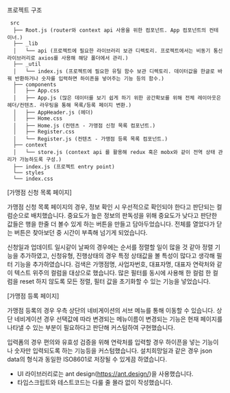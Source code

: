 프로젝트 구조

```
 src
  ├── Root.js (router와 context api 사용을 위한 컴포넌트. App 컴포넌트의 컨테이너.)
  ├── _lib
  │   └── api (프로젝트에 필요한 라이브러리 보관 디렉토리. 프로젝트에서는 비동기 통신 라이브러리로 axios를 사용해 해당 폴더에서 관리.)
  ├── _util
  │   └── index.js (프로젝트에 필요한 유틸 함수 보관 디렉토리. 데이터값을 한글로 바꿔 반환하거나 숫자를 입력하면 하이픈을 넣어주는 기능 등의 함수.)
  ├── components
  │   ├── App.css 
  │   ├── App.js (많은 데이터를 보기 쉽게 하기 위한 공간확보를 위해 전체 레이아웃은 헤더/컨텐츠. 라우팅을 통해 목록/등록 페이지 변환.)
  │   ├── AppHeader.js (헤더)
  │   ├── Home.css
  │   ├── Home.js (컨텐츠 - 가맹점 신청 목록 컴포넌트.)
  │   ├── Register.css
  │   └── Register.js (컨텐츠 - 가맹점 등록 목록 컴포넌트.)
  ├── context
  │   └── store.js (context api 를 활용해 redux 혹은 mobx와 같이 전역 상태 관리가 가능하도록 구성.)
  ├── index.js (프로젝트 entry point)
  └── styles
  └── index.css
```

[가맹점 신청 목록 페이지]

가맹점 신청 목록 페이지의 경우, 
정보 확인 시 우선적으로 확인되야 한다고 판단되는 컬럼순으로 배치했습니다.
중요도가 높은 정보의 판독성을 위해 중요도가 낮다고 판단한 값들은 행을 
한줄 더 볼수 있게 하는 버튼을 만들고 담아두었습니다.
전체를 열었다가 닫는 버튼은 찾아보던 중 시간이 부족해 넘기게 되었습니다.

신청일과 업데이트 일시같이 날짜의 경우에는 순서를 정렬할 일이 많을 것 같아 정렬 기능을 추가하였고,
신청유형, 진행상태의 경우 특정 상태값을 볼 특성이 많다고 생각해 필터 기능을 추가하였습니다.
검색은 가맹점명, 사업자번호, 대표자명, 대표자 연락처와 같이 텍스트 위주의 컬럼을 대상으로 했습니다.
많은 필터를 동시에 사용해 한 컬럼 한 컬럼을 reset 하지 않도록 모든 정렬, 필터 값을 초기화할 수 있는 기능을 넣었습니다.


[가맹점 등록 페이지]

가맹점 등록의 경우 우측 상단의 네비게이션의 서브 메뉴를 통해 이동할 수 있습니다.
상단 네비게이션 경우 선택값에 따라 변경되는 메뉴이름이 변경되는 기능은
현재 페이지를 나타낼 수 있는 부분이 필요하다고 판단해 커스텀하여 구현했습니다.

입력폼의 경우 편의와 유효성 검증을 위해 연락처를 입력할 경우 하이픈을 넣는 기능이나 숫자만 입력되도록 하는 기능등을 커스텀했습니다.
설치희망일과 같은 경우 json data의 형식과 동일한 ISO8601로 저장될 수 있게끔 하였습니다.

- UI 라이브러리로는 ant design(https://ant.design/)을 사용했습니다.
- 타입스크립트와 테스트코드는 다룰 줄 몰라 없이 작성했습니다.

